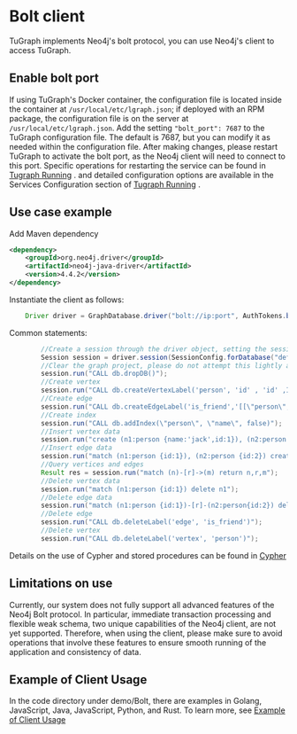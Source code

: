
# Bolt client

TuGraph implements Neo4j's bolt protocol, you can use Neo4j's client to access TuGraph.

## Enable bolt port

If using TuGraph's Docker container, the configuration file is located inside the container at `/usr/local/etc/lgraph.json`; if deployed with an RPM package, the configuration file is on the server at `/usr/local/etc/lgraph.json`.
Add the setting `"bolt_port": 7687` to the TuGraph configuration file. The default is 7687, but you can modify it as needed within the configuration file. After making changes, please restart TuGraph to activate the bolt port, as the Neo4j client will need to connect to this port. Specific operations for restarting the service can be found in [Tugraph Running](../../5.installation&running/7.tugraph-running.md) . and detailed configuration options are available in the Services Configuration section of  [Tugraph Running](../../5.installation&running/7.tugraph-running.md) .

## Use case example

Add Maven dependency

```xml
<dependency>
    <groupId>org.neo4j.driver</groupId>
    <artifactId>neo4j-java-driver</artifactId>
    <version>4.4.2</version>
</dependency>
```

Instantiate the client as follows:

```java
    Driver driver = GraphDatabase.driver("bolt://ip:port", AuthTokens.basic("admin", "73@TuGraph"));
```

Common statements:

```java
        //Create a session through the driver object, setting the session to connect to a specific database, to execute Cypher statements.
        Session session = driver.session(SessionConfig.forDatabase("default"));
        //Clear the graph project, please do not attempt this lightly as it will delete both the schema and data of the selected graph project.
        session.run("CALL db.dropDB()");
        //Create vertex
        session.run("CALL db.createVertexLabel('person', 'id' , 'id' ,INT32, false, 'name' ,STRING, false)");
        //Create edge
        session.run("CALL db.createEdgeLabel('is_friend','[[\"person\",\"person\"]]')");
        //Create index
        session.run("CALL db.addIndex(\"person\", \"name\", false)");
        //Insert vertex data
        session.run("create (n1:person {name:'jack',id:1}), (n2:person {name:'lucy',id:2})");
        //Insert edge data
        session.run("match (n1:person {id:1}), (n2:person {id:2}) create (n1)-[r:is_friend]->(n2)");
        //Query vertices and edges
        Result res = session.run("match (n)-[r]->(m) return n,r,m");
        //Delete vertex data
        session.run("match (n1:person {id:1}) delete n1");
        //Delete edge data
        session.run("match (n1:person {id:1})-[r]-(n2:person{id:2}) delete r");
        //Delete edge
        session.run("CALL db.deleteLabel('edge', 'is_friend')");
        //Delete vertex
        session.run("CALL db.deleteLabel('vertex', 'person')");
```

Details on the use of Cypher and stored procedures can be found in [Cypher](../../8.query/1.cypher.md)

## Limitations on use

Currently, our system does not fully support all advanced features of the Neo4j Bolt protocol. In particular, immediate transaction processing and flexible weak schema, two unique capabilities of the Neo4j client, are not yet supported. Therefore, when using the client, please make sure to avoid operations that involve these features to ensure smooth running of the application and consistency of data.

## Example of Client Usage

In the code directory under demo/Bolt, there are examples in Golang, JavaScript, Java, JavaScript, Python, and Rust. To learn more, see [Example of Client Usage](https://github.com/TuGraph-family/tugraph-db/tree/master/demo)

